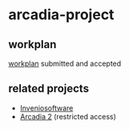 # arcadia-project

## workplan
[workplan](https://drive.google.com/drive/folders/0B_yrQwn4yBySaW03bWtuRlZBa3M?resourcekey=0-HdksmdeDPzuqN6fUvwg62g) submitted and accepted
## related projects
* [Inveniosoftware](https://github.com/inveniosoftware/invenio-app-rdm)
* [Arcadia 2](https://github.com/plazi/arcadia-2) (restricted access)
